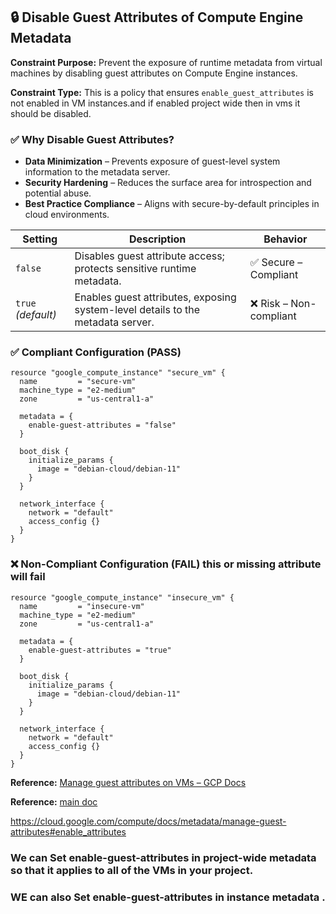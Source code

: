 
## 🔒 Disable Guest Attributes of Compute Engine Metadata

**Constraint Purpose:**
Prevent the exposure of runtime metadata from virtual machines by disabling guest attributes on Compute Engine instances.

**Constraint Type:**
This is a policy that ensures `enable_guest_attributes` is not enabled in VM instances.and if enabled project wide then in vms it should be disabled.

### ✅ Why Disable Guest Attributes?

* **Data Minimization** – Prevents exposure of guest-level system information to the metadata server.
* **Security Hardening** – Reduces the surface area for introspection and potential abuse.
* **Best Practice Compliance** – Aligns with secure-by-default principles in cloud environments.

| Setting             | Description                                                                     | Behavior               |
| ------------------- | ------------------------------------------------------------------------------- | ---------------------- |
| `false`  | Disables guest attribute access; protects sensitive runtime metadata.           | ✅ Secure – Compliant   |
| `true` *(default)*    | Enables guest attributes, exposing system-level details to the metadata server. | ❌ Risk – Non-compliant |


### ✅ Compliant Configuration (PASS) 

```hcl
resource "google_compute_instance" "secure_vm" {
  name         = "secure-vm"
  machine_type = "e2-medium"
  zone         = "us-central1-a"

  metadata = {
    enable-guest-attributes = "false"
  }

  boot_disk {
    initialize_params {
      image = "debian-cloud/debian-11"
    }
  }

  network_interface {
    network = "default"
    access_config {}
  }
}
```



### ❌ Non-Compliant Configuration (FAIL) this or missing attribute will fail

```hcl
resource "google_compute_instance" "insecure_vm" {
  name         = "insecure-vm"
  machine_type = "e2-medium"
  zone         = "us-central1-a"

  metadata = {
    enable-guest-attributes = "true"
  }

  boot_disk {
    initialize_params {
      image = "debian-cloud/debian-11"
    }
  }

  network_interface {
    network = "default"
    access_config {}
  }
}
```



**Reference:** [Manage guest attributes on VMs – GCP Docs](https://cloud.google.com/compute/docs/metadata/manage-guest-attributes)
             
              
**Reference:** [main doc](https://cloud.google.com/vertex-ai/docs/workbench/instances/manage-metadata)

https://cloud.google.com/compute/docs/metadata/manage-guest-attributes#enable_attributes

### We can Set enable-guest-attributes in project-wide metadata so that it applies to all of the VMs in your project.
### WE can also Set enable-guest-attributes in instance metadata .
